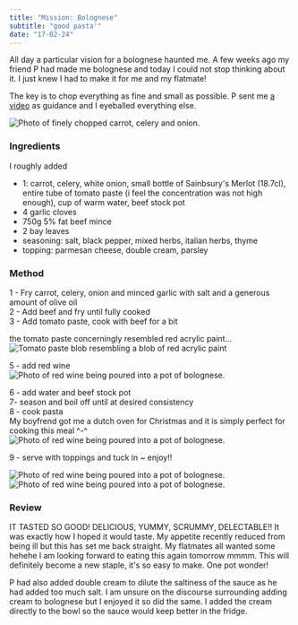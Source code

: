 ```yaml
---
title: "Mission: Bolognese"
subtitle: "good pasta'"
date: "17-02-24"
---
```


All day a particular vision for a bolognese haunted me. A few weeks ago my friend P had made me bolognese and today I could not stop thinking about it. I just knew I had to make it for me and my flatmate!

The key is to chop everything as fine and small as possible. P sent me [a video](https://www.youtube.com/watch?v=h2Ut1H659lU) as guidance and I eyeballed everything else.   


![Photo of finely chopped carrot, celery and onion.](/images/veg.jpeg)

### Ingredients  
I roughly added
- 1: carrot, celery, white onion, small bottle of Sainbsury's Merlot (18.7cl), entire tube of tomato paste (i feel the concentration was not high enough), cup of warm water, beef stock pot
- 4 garlic cloves
- 750g 5% fat beef mince
- 2 bay leaves
- seasoning: salt, black pepper, mixed herbs, italian herbs, thyme
- topping: parmesan cheese, double cream, parsley

### Method  
1 - Fry carrot, celery, onion and minced garlic with salt and a generous amount of olive oil   
2 - Add beef and fry until fully cooked   
3 - Add tomato paste, cook with beef for a bit  

the tomato paste concerningly resembled red acrylic paint...
![Tomato paste blob resembling a blob of red acrylic paint](/images/acrylic-tomato.jpeg)

5 - add red wine  
![Photo of red wine being poured into a pot of bolognese.](/images/wine.jpeg)

6 - add water and beef stock pot  
7- season and boil off until at desired consistency  
8 - cook pasta   
My boyfrend got me a dutch oven for Christmas and it is simply perfect for cooking this meal ^-^  
![Photo of red wine being poured into a pot of bolognese.](/images/sauce-pasta.jpeg)

9 - serve with toppings and tuck in ~ enjoy!!   

![Photo of red wine being poured into a pot of bolognese.](/images/pre-mix-pasta.jpeg)
![Photo of red wine being poured into a pot of bolognese.](/images/post-mix-pasta.jpeg)

### Review   
IT TASTED SO GOOD! DELICIOUS, YUMMY, SCRUMMY, DELECTABLE!! It was exactly how I hoped it would taste. My appetite recently reduced from being ill but this has set me back straight. My flatmates all wanted some hehehe I am looking forward to eating this again tomorrow mmmm. This will definitely become a new staple, it's so easy to make. One pot wonder!

P had also added double cream to dilute the saltiness of the sauce as he had added too much salt. I am unsure on the discourse surrounding adding cream to bolognese but I enjoyed it so did the same. I added the cream directly to the bowl so the sauce would keep better in the fridge.  

